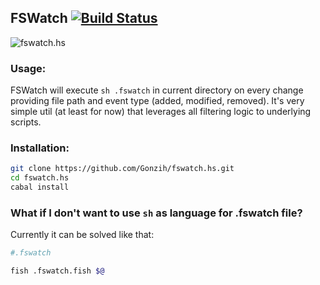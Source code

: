 ## FSWatch [![Build Status](https://travis-ci.org/Gonzih/fswatch.hs.svg?branch=master)](https://travis-ci.org/Gonzih/fswatch.hs)

![fswatch.hs](https://dl.dropboxusercontent.com/u/4109351/github/fswatch.png)

### Usage:

FSWatch will execute `sh .fswatch` in current directory on every change providing file path and event type (added, modified, removed).
It's very simple util (at least for now) that leverages all filtering logic to underlying scripts.

### Installation:

```sh
git clone https://github.com/Gonzih/fswatch.hs.git
cd fswatch.hs
cabal install
```

### What if I don't want to use `sh` as language for .fswatch file?

Currently it can be solved like that:

```sh
#.fswatch

fish .fswatch.fish $@
```
